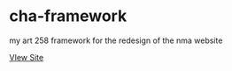 # cha-framework
my art 258 framework for the redesign of the nma website

[VIew Site](https://maya0212.github.io/cha-framework/)